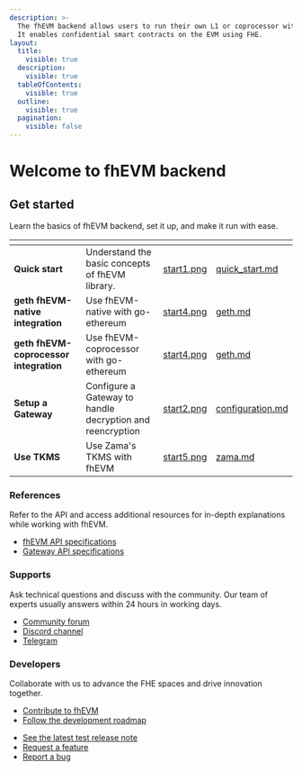 ```yaml
---
description: >-
  The fhEVM backend allows users to run their own L1 or coprocessor with fhEVM technology.
  It enables confidential smart contracts on the EVM using FHE.
layout:
  title:
    visible: true
  description:
    visible: true
  tableOfContents:
    visible: true
  outline:
    visible: true
  pagination:
    visible: false
---
```


# Welcome to fhEVM backend

## Get started

Learn the basics of fhEVM backend, set it up, and make it run with ease.

<table data-card-size="large" data-view="cards"><thead><tr><th></th><th></th><th data-hidden data-card-cover data-type="files"></th><th data-hidden data-card-target data-type="content-ref"></th></tr></thead><tbody><tr><td><strong>Quick start</strong></td><td>Understand the basic concepts of fhEVM library.</td><td><a href=".gitbook/assets/start1.png">start1.png</a></td><td><a href="getting_started/quick_start.md">quick_start.md</a></td></tr><tr><td><strong>geth fhEVM-native integration</strong></td><td>Use fhEVM-native with go-ethereum</td><td><a href=".gitbook/assets/start4.png">start4.png</a></td><td><a href="getting_started/fhevm/native/geth.md">geth.md</a></td></tr>
<tr><td><strong>geth fhEVM-coprocessor integration</strong></td><td>Use fhEVM-coprocessor with go-ethereum</td><td><a href=".gitbook/assets/start4.png">start4.png</a></td><td><a href="getting_started/fhevm/coprocessor/geth.md">geth.md</a></td></tr><tr><td><strong>Setup a Gateway</strong></td><td>Configure a Gateway to handle decryption and reencryption</td><td><a href=".gitbook/assets/start2.png">start2.png</a></td><td><a href="getting_started/gateway/configuration.md">configuration.md</a></td></tr><tr><td><strong>Use TKMS</strong></td><td>Use Zama's TKMS with fhEVM</td><td><a href=".gitbook/assets/start5.png">start5.png</a></td><td><a href="getting_started/tkms/zama.md">zama.md</a></td></tr></tbody></table>

### References

Refer to the API and access additional resources for in-depth explanations while working with fhEVM.

- [fhEVM API specifications](references/fhevm_api.md)
- [Gateway API specifications](references/gateway_api.md)

### Supports

Ask technical questions and discuss with the community. Our team of experts usually answers within 24 hours in working days.

- [Community forum](https://community.zama.ai/c/fhevm/15)
- [Discord channel](https://discord.com/invite/zama)
- [Telegram](https://t.me/+Ojt5y-I7oR42MTkx)

### Developers

Collaborate with us to advance the FHE spaces and drive innovation together.

- [Contribute to fhEVM](developer/contribute.md)
- [Follow the development roadmap](developer/roadmap.md)
<!-- markdown-link-check-disable -->
- [See the latest test release note](https://github.com/zama-ai/fhevm-backend/releases)
- [Request a feature](https://github.com/zama-ai/fhevm-backend/issues/new)
- [Report a bug](https://github.com/zama-ai/fhevm-backend/issues/new)
<!-- markdown-link-check-enable -->


